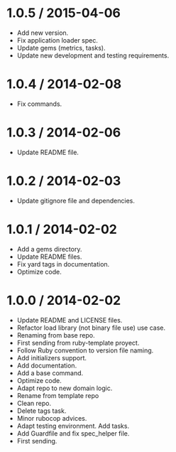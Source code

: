 1.0.5 / 2015-04-06
==================

  * Add new version.
  * Fix application loader spec.
  * Update gems (metrics, tasks).
  * Update new development and testing requirements.

1.0.4 / 2014-02-08
==================

 * Fix commands.

1.0.3 / 2014-02-06
==================

 * Update README file.

1.0.2 / 2014-02-03
==================

 * Update gitignore file and dependencies.

1.0.1 / 2014-02-02
==================

 * Add a gems directory.
 * Update README files.
 * Fix yard tags in documentation.
 * Optimize code.

1.0.0 / 2014-02-02
==================

 * Update README and LICENSE files.
 * Refactor load library (not binary file use) use case.
 * Renaming from base repo.
 * First sending from ruby-template proyect.
 * Follow Ruby convention to version file naming.
 * Add initializers support.
 * Add documentation.
 * Add a base command.
 * Optimize code.
 * Adapt repo to new domain logic.
 * Rename from template repo
 * Clean repo.
 * Delete tags task.
 * Minor rubocop advices.
 * Adapt testing environment.
   Add tasks.
 * Add Guardfile and fix spec_helper file.
 * First sending.
